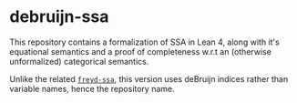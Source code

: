 # debruijn-ssa

This repository contains a formalization of SSA in Lean 4, along with it's equational semantics and a proof of completeness w.r.t an (otherwise unformalized) categorical semantics.

Unlike the related [`freyd-ssa`](github.com/imbrem/freyd-ssa), this version uses deBruijn indices rather than variable names, hence the repository name.
